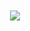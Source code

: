 ### 

<div align="center", style="font-size: 50px">

  <img src="https://github-readme-stats.vercel.app/api?username=rvangara&show_icons=true&hide_border=true&theme=dracula&count_private=True&hide_rank=True"></img>

</div>

<!--
**rvangara/rvangara** is a ✨ _special_ ✨ repository because its `README.md` (this file) appears on your GitHub profile.

Here are some ideas to get you started:

- 🔭 I’m currently working on ...
- 🌱 I’m currently learning ...
- 👯 I’m looking to collaborate on ...
- 🤔 I’m looking for help with ...
- 💬 Ask me about ...
- 📫 How to reach me: ...
- 😄 Pronouns: ...
- ⚡ Fun fact: ...
-->
